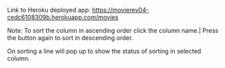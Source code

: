 Link to Heroku deployed app:
https://movierev04-cedc6108309b.herokuapp.com/movies

Note:
To sort the column in ascending order click the column name.|
Press the button again to sort in descending order.

On sorting a line will pop up to show the status of sorting in selected column.


